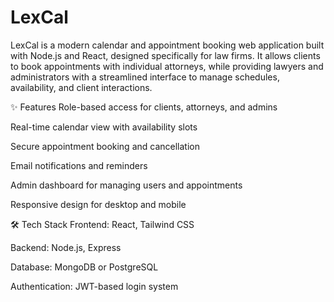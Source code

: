 # LexCal
LexCal is a modern calendar and appointment booking web application built with Node.js and React, designed specifically for law firms. It allows clients to book appointments with individual attorneys, while providing lawyers and administrators with a streamlined interface to manage schedules, availability, and client interactions.

✨ Features
Role-based access for clients, attorneys, and admins

Real-time calendar view with availability slots

Secure appointment booking and cancellation

Email notifications and reminders

Admin dashboard for managing users and appointments

Responsive design for desktop and mobile

🛠️ Tech Stack
Frontend: React, Tailwind CSS

Backend: Node.js, Express

Database: MongoDB or PostgreSQL

Authentication: JWT-based login system
